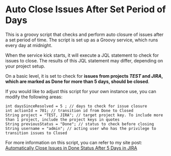 # Auto Close Issues After Set Period of Days

This is a groovy script that checks and perform auto closure of issues after a set period of time. The script is set up as a Groovy service, which runs every day at midnight.

When the service kick starts, it will execute a JQL statement to check for issues to close. The results of this JQL statement may differ, depending on your project setup.

On a basic level, it is set to check for **issues from projects _TEST_ and _JIRA_, which are marked as Done for more than 5 days, should be closed**.

If you would like to adjust this script for your own instance use, you can modify the following areas:

    int daysSinceResolved = 5 ; // days to check for issue closure
    int actionId = 701; // transition id from Done to Closed
    String project = "TEST, JIRA"; // target project key. To include more than 1 project, include the project keys in quotes
    String previousStatus = "Done"; // status to check before closing
    String username = "admin"; // acting user who has the privilege to transition issues to Closed
    
For more information on this script, you can refer to my site post: [Automatically Close Issues in Done Status After 5 Days in JIRA](http://justinalex.com/automatically-close-issues-in-done-status-after-5-days/) 